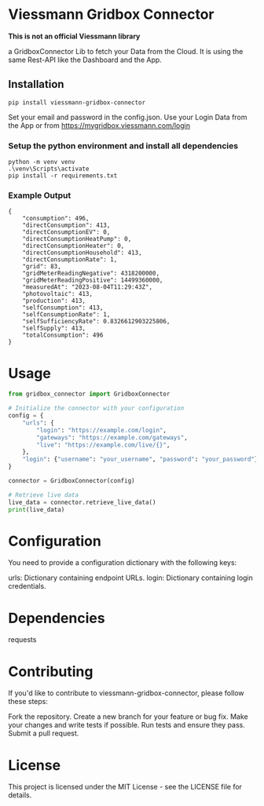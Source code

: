 # Viessmann Gridbox Connector
**This is not an official Viessmann library**

a GridboxConnector Lib to fetch your Data from the Cloud.
It is using the same Rest-API like the Dashboard and the App.

## Installation
```script shell
pip install viessmann-gridbox-connector
```
Set your email and password in the config.json. 
Use your Login Data from the App or from https://mygridbox.viessmann.com/login

### Setup the python environment and install all dependencies

```script shell
python -m venv venv
.\venv\Scripts\activate
pip install -r requirements.txt
```
### Example Output
```script json
{
    "consumption": 496,
    "directConsumption": 413,
    "directConsumptionEV": 0,
    "directConsumptionHeatPump": 0,
    "directConsumptionHeater": 0,
    "directConsumptionHousehold": 413,
    "directConsumptionRate": 1,
    "grid": 83,
    "gridMeterReadingNegative": 4318200000,
    "gridMeterReadingPositive": 14499360000,
    "measuredAt": "2023-08-04T11:29:43Z",
    "photovoltaic": 413,
    "production": 413,
    "selfConsumption": 413,
    "selfConsumptionRate": 1,
    "selfSufficiencyRate": 0.8326612903225806,
    "selfSupply": 413,
    "totalConsumption": 496
}
```

# Usage
```python
from gridbox_connector import GridboxConnector

# Initialize the connector with your configuration
config = {
    "urls": {
        "login": "https://example.com/login",
        "gateways": "https://example.com/gateways",
        "live": "https://example.com/live/{}",
    },
    "login": {"username": "your_username", "password": "your_password"},
}

connector = GridboxConnector(config)

# Retrieve live data
live_data = connector.retrieve_live_data()
print(live_data)

```
# Configuration
You need to provide a configuration dictionary with the following keys:

urls: Dictionary containing endpoint URLs.
login: Dictionary containing login credentials.

# Dependencies
requests
# Contributing
If you'd like to contribute to viessmann-gridbox-connector, please follow these steps:

Fork the repository.
Create a new branch for your feature or bug fix.
Make your changes and write tests if possible.
Run tests and ensure they pass.
Submit a pull request.


# License

This project is licensed under the MIT License - see the LICENSE file for details.
